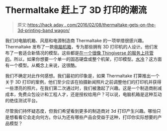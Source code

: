 # Thermaltake 赶上了 3D 打印的潮流

> 原文:[https://hack aday . com/2016/02/08/thermaltake-gets-on-the-3d-printing-band wagon/](https://hackaday.com/2016/02/08/thermaltake-gets-on-the-3d-printing-bandwagon/)

我们对电脑机箱、风扇和电源制造商 Thermaltake 的一项举措很感兴趣。Thermaltake 发布了一款[电脑机箱](http://www.thermaltakeusa.com/Chassis/Mid_Tower_/Core/C_00002732/Core_P5/design.htm)，专为那些拥有 3D 打印机的人设计。他们发布了一套适合新情况的模型。这些都是[在一个很像 Thingiverse 的服务上托管的](http://3dmakers.thermaltake.com/)。所以，如果你想要一个单一的固态硬盘或整个机架，打印模型。[水冷](http://hackaday.com/2009/09/22/seawater-cooled-data-centers/)？这方面有一个模型。从概念上来说，这很酷。

我们不确定对此作何感想。我们最初的印象是，如果 Thermaltake 打算推出一个关于 3D 打印的案例，他们至少应该在拍摄新闻照片之前调整他们的打印机并获得一些漂亮的照片。在我们第二次通过时，我们被激起了兴趣。这是一个制造商削减成本，免费众包设计和工程人才，还是授权给用户？可以说，电脑机箱是这种互动的绝佳测试平台。

尽管我们持怀疑态度，但我们希望看到更多的制造商对 3d 打印产生兴趣。哪怕只是想看看它会走向何方。你认为还有哪些产品会受益于这种，打印你实际想要的产品模型？
